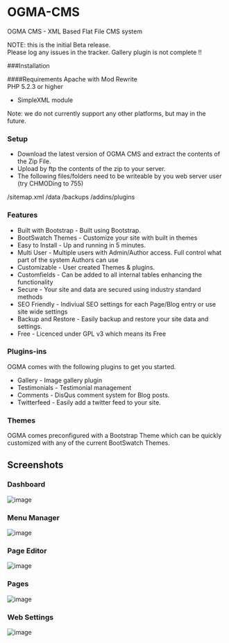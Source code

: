 OGMA-CMS
========

OGMA CMS - XML Based Flat File CMS system


NOTE: this is the initial Beta release.  
Please log any issues in the tracker. 
Gallery plugin is not complete !!

###Installation 

####Requirements 
Apache with Mod Rewrite  
PHP 5.2.3 or higher 
 - SimpleXML module

Note: we do not currently support any other platforms, but may in the future.

### Setup

* Download the latest version of OGMA CMS and extract the contents of the Zip File.  
* Upload by ftp the contents of the zip to your server.
* The following files/folders need to be writeable by you web server user (try CHMODing to 755) 

/sitemap.xml
/data
/backups
/addins/plugins


### Features 

* Built with Bootstrap - Built using Bootstrap.  
* BootSwatch Themes - Customize your site with built in themes
* Easy to Install - Up and running in 5 minutes.  
* Multi User - Multiple users with Admin/Author access. Full control what part of the system Authors can use 
* Customizable - User created Themes & plugins.  
* Customfields - Can be added to all internal tables enhancing the functionality 
* Secure - Your site and data are secured using industry standard methods 
* SEO Friendly - Indiviual SEO settings for each Page/Blog entry or use site wide settings 
* Backup and Restore - Easily backup and restore your site data and settings.  
* Free - Licenced under GPL v3 which means its Free 

### Plugins-ins
OGMA comes with the following plugins to get you started.

- Gallery - Image gallery plugin 
- Testimonials - Testimonial management
- Comments - DisQus comment system for Blog posts. 
- Twitterfeed - Easily add a twitter feed to your site. 

### Themes
OGMA comes preconfigured with a Bootstrap Theme which can be quickly customized with any of the current BootSwatch Themes. 


## Screenshots

### Dashboard
![image](http://www.ogmacms.com/docimages/dashboard-new.png)

### Menu Manager
![image](http://www.ogmacms.com/docimages/menu.png)

### Page Editor 
![image](http://www.ogmacms.com/docimages/editor.png)

### Pages
![image](http://www.ogmacms.com/docimages/pages.png)

### Web Settings
![image](http://www.ogmacms.com/docimages/settings.png)
